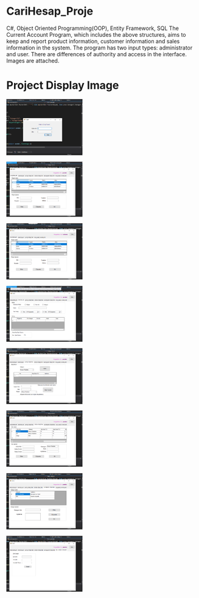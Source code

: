 # CariHesap_Proje
C#, Object Oriented Programming(OOP), Entity Framework, SQL
The Current Account Program, which includes the above structures, aims to keep and report product information, customer information and sales information in the system.
The program has two input types: administrator and user. There are differences of authority and access in the interface. Images are attached.

# Project Display Image
<p>
<a href="https://github.com/renginatilla/carihesap_proje/blob/master/images/giris.png" target="_blank">
<img src="https://github.com/renginatilla/carihesap_proje/blob/master/images/giris.png" width="200" style="max-width:100%;"></a>   
</p>  
<p>
<a href="https://github.com/renginatilla/carihesap_proje/blob/master/images/islem1.png" target="_blank">
<img src="https://github.com/renginatilla/carihesap_proje/blob/master/images/islem1.png" width="200" style="max-width:100%;"></a>   
</p> 
<p>
<a href="https://github.com/renginatilla/carihesap_proje/blob/master/images/islem2.png" target="_blank">
<img src="https://github.com/renginatilla/carihesap_proje/blob/master/images/islem2.png" width="200" style="max-width:100%;"></a>   
</p>
<p>
<a href="https://github.com/renginatilla/carihesap_proje/blob/master/images/islem3.png" target="_blank">
<img src="https://github.com/renginatilla/carihesap_proje/blob/master/images/islem3.png" width="200" style="max-width:100%;"></a>   
</p>
<p>
<a href="https://github.com/renginatilla/carihesap_proje/blob/master/images/islem4.png" target="_blank">
<img src="https://github.com/renginatilla/carihesap_proje/blob/master/images/islem4.png" width="200" style="max-width:100%;"></a>   
</p>
<p>
<a href="https://github.com/renginatilla/carihesap_proje/blob/master/images/islem5.png" target="_blank">
<img src="https://github.com/renginatilla/carihesap_proje/blob/master/images/islem5.png" width="200" style="max-width:100%;"></a>   
</p>
<p>
<a href="https://github.com/renginatilla/carihesap_proje/blob/master/images/islem7.png" target="_blank">
<img src="https://github.com/renginatilla/carihesap_proje/blob/master/images/islem7.png" width="200" style="max-width:100%;"></a>   
</p>
<p>
<a href="https://github.com/renginatilla/carihesap_proje/blob/master/images/islem8.png" target="_blank">
<img src="https://github.com/renginatilla/carihesap_proje/blob/master/images/islem8.png" width="200" style="max-width:100%;"></a>   
</p>

